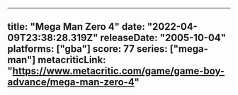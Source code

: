 
---
title: "Mega Man Zero 4"
date: "2022-04-09T23:38:28.319Z"
releaseDate: "2005-10-04"
platforms: ["gba"]
score: 77
series: ["mega-man"]
metacriticLink: "https://www.metacritic.com/game/game-boy-advance/mega-man-zero-4"
---
